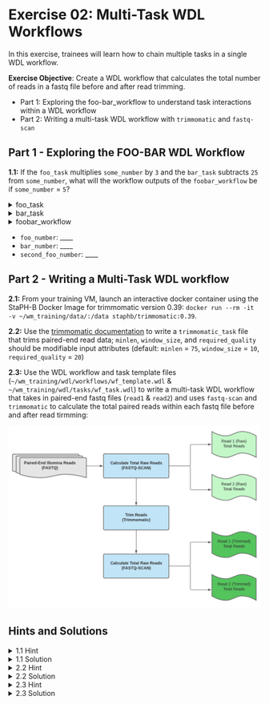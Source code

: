 # Exercise 02: Multi-Task WDL Workflows

In this exercise, trainees will learn how to chain multiple tasks in a single WDL workflow. 

**Exercise Objective**: Create a WDL workflow that calculates the total number of reads in a fastq file before and after read trimming. 
- Part 1: Exploring the foo-bar_workflow to understand task interactions within a WDL workflow
- Part 2: Writing a multi-task WDL workflow with `trimmomatic` and `fastq-scan`

## Part 1 - Exploring the FOO-BAR WDL Workflow
**1.1:** If the `foo_task` multiplies `some_number` by `3` and the `bar_task` subtracts `25` from `some_number`, what will the workflow outputs of the `foobar_workflow` be if `some_number` = `5`?
<details>
  <summary> foo_task
  </summary><br />
  
```
task foo_task {
  meta {
    # task metadata
    description: "Foo task file: multiply some number by 3"
  }
  input {
    # task inputs
    Int some_number
    String docker = "quay.io/theiagen/utility:1.2"
    Int cpu = 2
    Int memory = 2
  }
  command <<<
    # code block executed 
    let "foo_number = ~{some_number} * 3"
    echo $foo_number | tee FOO_NUMBER
  >>>
  output {
    # task outputs
    Int foo_number = read_string("FOO_NUMBER")
  }
  runtime {
    # runtime environment
    docker: "~{docker}"
    memory: "~{memory} GB"
    cpu: cpu
    disks: "local-disk 50 SSD"
    preemptible: 0
  }
}
```

</details>
  
<details>
  <summary> bar_task
  </summary><br />
  
```
task bar_task {
  meta {
    # task metadata
    description: "Bar task file: subtract 25 from some number"
  }
  input {
    # task inputs
    Int some_number
    String docker = "quay.io/theiagen/utility:1.2"
    Int cpu = 2
    Int memory = 2
  }
  command <<<
    # code block executed 
    let "bar_number = ~{some_number} - 25"
    echo $bar_number | tee BAR_NUMBER
  >>>
  output {
    # task outputs
    Int bar_number = read_string("BAR_NUMBER")
  }
  runtime {
    # runtime environment
    docker: "~{docker}"
    memory: "~{memory} GB"
    cpu: cpu
    disks: "local-disk 50 SSD"
    preemptible: 0
  }
}
```

</details>
  
</details>
  
<details>
  <summary> foobar_workflow
  </summary><br />
  
```
workflow foobar_workflow {
  input {
    # workflow inputs
    Int some_number
  }
  # tasks and/or subworkflows to execute
  call foo.foo_task {
    input:
      some_number = some_number
  }
  call bar.bar_task {
    input:
      some_number = foo_task.foo_number
  }
  call foo.foo_task as second_foo_task {
    input:
      some_number = bar_task.bar_number
  }
  output {
    # workflow outputs (output columns in Terra data tables)
    Int foo_number = foo_task.foo_number
    Int bar_number = bar_task.bar_number
    Int second_foo_number = second_foo_task.foo_number
  }
}
```

</details>

- `foo_number`: ____
- `bar_number`: ____
- `second_foo_number`: ____


## Part 2 - Writing a Multi-Task WDL workflow
**2.1:** From your training VM, launch an interactive docker container using the StaPH-B Docker Image for trimmomatic version 0.39: `docker run --rm -it -v ~/wm_training/data/:/data staphb/trimmomatic:0.39`.

**2.2:** Use the [trimmomatic documentation](http://www.usadellab.org/cms/?page=trimmomatic) to write a `trimmomatic_task` file that trims paired-end read data; `minlen`, `window_size`, and `required_quality` should be modifiable input attributes (default: `minlen` = `75`, `window_size` = `10`, `required_quality` = `20`)

**2.3:** Use the WDL workflow and task template files (`~/wm_training/wdl/workflows/wf_template.wdl` & `~/wm_training/wdl/tasks/wf_task.wdl`) to write a multi-task WDL workflow that takes in paired-end fastq files (`read1` & `read2`) and uses `fastq-scan` and `trimmomatic` to calculate the total paired reads within each fastq file before and after read tirmming:

<p align="center">
  <img src="../images/scan-n-trim_workflow.png" width="800" class="center">
</p>

## Hints and Solutions
<details>
 <summary> 1.1 Hint
 </summary><br />
 
 Examine the `foobar_workflow` to see how the `some_number` input attribute of each workflow gets set, e.g.

  ```
   call foo.foo_task as second_foo_task {
    input:
      some_number = bar_task.bar_number
  }
  ```
  
  How might this impact the final workflow output?
</details>

<details>
 <summary> 1.1 Solution 
 </summary><br />   
  
 Use the `miniwdl run` command to execute the `foobar` WDL workflow hosted in this repository to find out:<br />

   `$ miniwdl run ~/wm_training/wdl/workflows/wf_foobar.wdl some_number=5`
  
If `some_number` = `5`:
 - `foo_number` = `5 * 3` = `15`
 - `bar_number` = `15 - 25` = `-10`
 - `second_foo_number`: = `-10 * 3` = `-30`

  
  ```
workflow foobar_workflow {
  input {
    # workflow inputs
    Int some_number = 5
  }
  # tasks and/or subworkflows to execute
  call foo.foo_task {
    input:
      some_number = some_number # some_number = 5
  }
  call bar.bar_task {
    input:
      some_number = foo_task.foo_number # foo_task.foo_number = 5 * 3 = 15
  }
  call foo.foo_task as second_foo_task {
    input:
      some_number = bar_task.bar_number # bar_task.bar_number = 15 - 25 = -10
  }
  output {
    # workflow outputs (output columns in Terra data tables)
    Int foo_number = foo_task.foo_number # foo_task.foo_number = 5 * 3 = 15
    Int bar_number = bar_task.bar_number # bar_task.bar_number = 15 - 25 = -10
    Int second_foo_number = second_foo_task.foo_number # bar_task.bar_number = -10 * 3 = -30
  }
}
  ```
  
</details>

<details>
 <summary> 2.2 Hint
 </summary><br />
 
Examine how this problem is addressed in other Theiagen GitHub repositories: 
  - [Public Health Bacterial Genomics](https://github.com/theiagen/public_health_bacterial_genomics/blob/main/tasks/quality_control/task_trimmomatic.wdl#L3)
  - [Public Health Viral Genomics](https://github.com/theiagen/public_health_viral_genomics/blob/main/tasks/task_read_clean.wdl#L157)

</details>

<details>
  <summary> 2.2 Solution 
   </summary><br />

Check the following files in the [`solutions` branch](https://github.com/theiagen/wm_training/tree/solutions) of this repository:
  - [`wm_training/wdl/tasks/task_trimmomatic.wdl`](https://github.com/theiagen/wm_training/blob/solutions/wdl/tasks/task_trimmomatic.wdl)
  
  
  
</details>

<details>
 <summary> 2.3 Hint
 </summary><br />
 
Here's a potential start to  `task_fastq_scan.wdl` file:

```
task fastq_scan_task {
  meta {
    # task metadata
    description: "Task to run fastq_scan"
  }
  input {
    # task inputs
    File read1
    File read2
    String docker = "staphb/fastq-scan:0.4.4"
    Int cpu = 2
    Int memory = 2
  }
```

With these input attributes, how can we construct a `command` block to execute the appropriate `fastq-scan` command? What information needs to be defined in the `runtime` block?

</details>

<details>
  <summary> 2.3 Solution 
  </summary><br />
  
Check the following files in the [`solutions` branch](https://github.com/theiagen/wm_training/tree/solutions) of this repository: 
    - [`wm_training/wdl/tasks/task_fastq_scan.wdl`](https://github.com/theiagen/wm_training/blob/solutions/wdl/tasks/task_fastq_scan.wdl)
    - [`wm_training/wdl/workflows/wf_fastq_scan.wdl`](https://github.com/theiagen/wm_training/blob/solutions/wdl/workflows/wf_fastq_scan.wdl)

</details>
